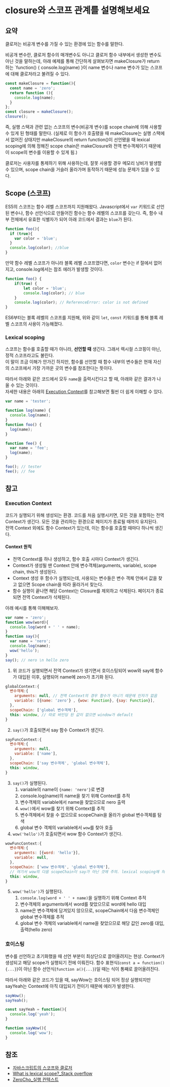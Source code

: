 # closure와 스코프 관계를 설명해보세요

## 요약
클로저는 비공개 변수를 가질 수 있는 환경에 있는 함수를 말한다.  

비공개 변수란, 클로저 함수의 매개변수도 아니고 클로저 함수 내부에서 생성한 변수도 아닌 것을 말하는데, 
아래 예제를 통해 간단하게 살펴보자면 makeClosure가 return 하는 `function() { console.log(name) }이 name 변수나 name 변수가 있는 
스코프에 대해 클로저라고 불려질 수 있다.  

```javascript
const makeClosure = function(){
  const name = 'zero';
  return function (){
    console.log(name);
  }
};
const closure = makeClosure();
closure();
```

즉, 실행 스택과 관련 없는 스코프의 변수(비공개 변수)를 scope chain에 의해 사용할 수 있게 된 형태를 말한다. 
(실제로 이 함수가 호출됐을 때 makeClosure는 실행 스택에서 없어진 상태지만 makeClosure의 return function()이 선언됐을 때 
lexical scoping에 의해 정해진 scope chain은 makeClosure와 전역 변수객체이기 때문에 이 scope의 변수를 이용할 수 있게 됨.)

클로저는 사용자를 통제하기 위해 사용하는데, 잘못 사용할 경우 메모리 낭비가 발생할 수 있으며, scope chain을 거슬러 올라가며 동작하기 때문에 성능 문제가 있을 수 있다.  

## Scope (스코프)

ES5의 스코프는 함수 레벨 스코프까지 지원해왔다. Javascript에서 `var` 키워드로 선언된 변수나, 함수 선언식으로 만들어진 함수는 함수 레벨의 스코프를 갖는다.
즉, 함수 내부 전체에서 유효한 식별자가 되어 아래 코드에서 결과는 `blue`가 된다.  

```javascript
function foo(){
  if (true){
    var color = 'blue';
  }
  console.log(color); //blue
}
```

만약 함수 레벨 스코프가 아니라 블록 레벨 스코프였다면, `color` 변수는 if 절에서 없어지고, console.log에서는 참조 에러가 발생할 것이다.   

```javascript
function foo() {
    if(true) {
        let color = 'blue';
        console.log(color); // blue
    }
    console.log(color); // ReferenceError: color is not defined
}
```

ES6부터는 블록 레벨의 스코프를 지원해, 위와 같이 `let`, `const` 키워드를 통해 블록 레벨 스코프의 사용이 가능해졌다.  

### Lexical scoping

스코프는 함수를 호출할 때가 아니라, **선언할 때** 생긴다. 그래서 렉시컬 스코핑이 아닌, 정적 스코프라고도 불린다.  
이 말이 조금 이해가 안가긴 하지만, 함수를 선언할 때 함수 내부의 변수들은 현재 자신의 스코프에서 가장 가까운 곳의 변수를 참조한다는 뜻이다.  
  
따라서 아래와 같은 코드에서 모두 `name`을 출력시킨다고 할 때, 아래와 같은 결과가 나올 수 있는 것이다.  
자세한 내용은 아래의 [Execution Context](/#Execution-Context)를 참고해보면 훨씬 더 쉽게 이해할 수 있다.  

```javascript
var name = 'tester';

function log(name) {
  console.log(name);
}
function foo() {
  log(name);
}

function fee() {
  var name = 'fee';
  log(name);
}

foo(); // tester
fee(); // fee
```

## 참고
### Execution Context
코드가 실행되기 위해 생성되는 환경. 코드를 처음 실행시키면, 모든 것을 포함하는 전역 Context가 생긴다. 모든 것을 관리하는 환경으로 페이지가 종료될 때까지 유지된다.  
전역 Context 외에도 함수 Context가 있는데, 이는 함수를 호출할 때마다 하나씩 생긴다.  
  
#### Context 원칙
- 전역 Context를 하나 생성하고, 함수 호출 시마다 Context가 생긴다.
- Context가 생성될 땐 Context 안에 변수객체(arguments, variable), scope chain, this가 생성된다.
- Context 생성 후 함수가 실행되는데, 사용되는 변수들은 변수 객체 안에서 값을 찾고 없으면 Scope chain을 따라 올라가서 찾는다.
- 함수 실행이 끝나면 해당 Context는 Closure를 제외하고 삭제된다. 페이지가 종료되면 전역 Context가 삭제된다. 

아래 예시를 통해 이해해보자.

```javascript
var name = 'zero';
function wow(word){
  console.log(word + ' ' + name);
}
function say(){
  var name = 'nero';
  console.log(name);
  wow('hello');
}
say(); // nero \n hello zero
```

1. 위 코드가 실행되면서 전역 Context가 생기면서 호이스팅되어 wow와 say에 함수가 대입된 이후, 실행되어 name에 zero가 초기화 된다.
  ```javascript
  globalContext:{
    변수객체:{
      arguments: null, // 전역 Context의 경우 함수가 아니기 때문에 인자가 없음
      variable: [{name: 'zero'} , {wow: Function}, {say: Function}],
    },
    scopeChain: ['global 변수객체'],
    this: window, // 따로 바인딩 된 값이 없으면 window가 default
  }
  ```
2. `say()`가 호출되면서 say 함수 Context가 생긴다. 
  ```javascript
  sayFuncContext:{
    변수객체:{
      arguments: null,
      variable: ['name'],
    },
    scopeChain: ['say 변수객체', 'global 변수객체'], 
    this: window,
  }
  ```
3. `say()`가 실행된다.
    1. variable의 name이 `{name: 'nero'}`로 변경
    2. console.log(name)의 name을 찾기 위해 Context를 추적
    3. 변수객체의 variable에서 name을 찾았으므로 nero 출력
    4. `wow()`에서 wow를 찾기 위해 Context를 추적
    5. 변수객체에서 찾을 수 없으므로 scopeChain을 올라가 global 변수객체를 탐색
    6. global 변수 객체의 variable에서 `wow`를 찾아 호출
4. `wow('hello')`가 호출되면서 wow 함수 Context가 생긴다.
  ```javascript
  wowFuncContext:{
    변수객체:{
      arguments: [{word: 'hello'}],
      variable: null,
    },
    scopeChain: ['wow 변수객체', 'global 변수객체'], 
    // 여기서 wow의 다음 scopeChain이 say가 아닌 것에 주의. lexical scoping에 의해 실행 시 가장 가까운 스코프가 아니라, 선언 시 가장 가까운 스코프가 지정되므로 say가 아니라 global이 다음 scope가 된다.  
    this: window,
  }
  ```
5. `wow('hello')`가 실행된다.
    1. `console.log(word + ' ' + name)`을 실행하기 위해 Context 추적
    2. 변수객체의 arguments에서 word를 찾았으므로 word에 hello 대입
    3. name은 변수객체에 담겨있지 않으므로, scopeChain에서 다음 변수객체인 global 변수객체를 추적
    4. global 변수 객체의 variable에서 name을 찾았으므로 해당 값인 zero를 대입, 출력(hello zero)

### 호이스팅
변수를 선언하고 초기화했을 때 선언 부분이 최상단으로 끌어올려지는 현상. Context가 생성되고 해당 scope가 실행되기 전에 이뤄진다. 함수 표현식(`const a = function(){...}`)이 아닌 함수 선언식(`function a(){...}`)일 때는 식이 통째로 끌어올려진다.  

따라서 아래와 같은 코드가 있을 때, sayWow는 호이스팅 되어 정상 실행되지만 sayYeah는 Context에 아직 대입되기 전이기 때문에 에러가 발생한다.  

```javascript
sayWow();
sayYeah();

const sayYeah = function(){
  console.log('yeah');
}

function sayWow(){
  console.log('wow');
}
```

## 참조
- [자바스크립트의 스코프와 클로저](https://meetup.toast.com/posts/86)
- [What is lexical scope?_Stack overflow](https://stackoverflow.com/questions/1047454/what-is-lexical-scope)
- [ZeroCho_실행 컨텍스트](https://www.zerocho.com/category/JavaScript/post/5741d96d094da4986bc950a0)
